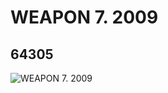 # WEAPON 7.  2009
## 64305
![WEAPON 7.  2009](https://lc-www-live-s.legocdn.com/media/bricks/5/2/4544648.jpg)